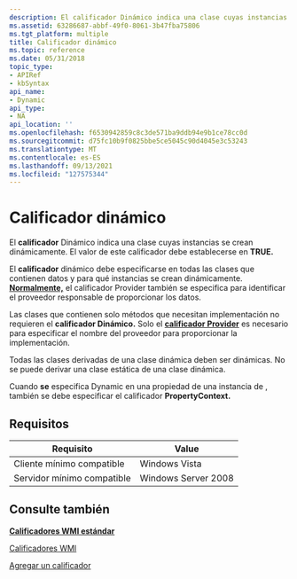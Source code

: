 ```yaml
---
description: El calificador Dinámico indica una clase cuyas instancias se crean dinámicamente. El valor de este calificador debe establecerse en TRUE.
ms.assetid: 63286687-abbf-49f0-8061-3b47fba75806
ms.tgt_platform: multiple
title: Calificador dinámico
ms.topic: reference
ms.date: 05/31/2018
topic_type:
- APIRef
- kbSyntax
api_name:
- Dynamic
api_type:
- NA
api_location: ''
ms.openlocfilehash: f6530942859c8c3de571ba9ddb94e9b1ce78cc0d
ms.sourcegitcommit: d75fc10b9f0825bbe5ce5045c90d4045e3c53243
ms.translationtype: MT
ms.contentlocale: es-ES
ms.lasthandoff: 09/13/2021
ms.locfileid: "127575344"
---
```

# <a name="dynamic-qualifier"></a>Calificador dinámico

El **calificador** Dinámico indica una clase cuyas instancias se crean dinámicamente. El valor de este calificador debe establecerse en **TRUE.**

El **calificador** dinámico debe especificarse en todas las clases que contienen datos y para qué instancias se crean dinámicamente. [**Normalmente,**](/windows/desktop/api/Provider/nl-provider-provider) el calificador Provider también se especifica para identificar el proveedor responsable de proporcionar los datos.

Las clases que contienen solo métodos que necesitan implementación no requieren el **calificador Dinámico.** Solo el [**calificador Provider**](/windows/desktop/api/Provider/nl-provider-provider) es necesario para especificar el nombre del proveedor para proporcionar la implementación.

Todas las clases derivadas de una clase dinámica deben ser dinámicas. No se puede derivar una clase estática de una clase dinámica.

Cuando **se** especifica Dynamic en una propiedad de una instancia de , también se debe especificar el calificador **PropertyContext.**

## <a name="requirements"></a>Requisitos



| Requisito | Value |
|-------------------------------------|--------------------------------|
| Cliente mínimo compatible<br/> | Windows Vista<br/>       |
| Servidor mínimo compatible<br/> | Windows Server 2008<br/> |



## <a name="see-also"></a>Consulte también

<dl> <dt>

[**Calificadores WMI estándar**](standard-wmi-qualifiers.md)
</dt> <dt>

[Calificadores WMI](wmi-qualifiers.md)
</dt> <dt>

[Agregar un calificador](adding-a-qualifier.md)
</dt> </dl>

 

 




